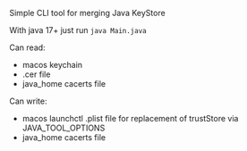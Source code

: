Simple CLI tool for merging Java KeyStore

With java 17+ just run `java Main.java`

Can read:
- macos keychain
- .cer file
- java_home cacerts file

Can write:
- macos launchctl .plist file for replacement of trustStore via JAVA_TOOL_OPTIONS
- java_home cacerts file
